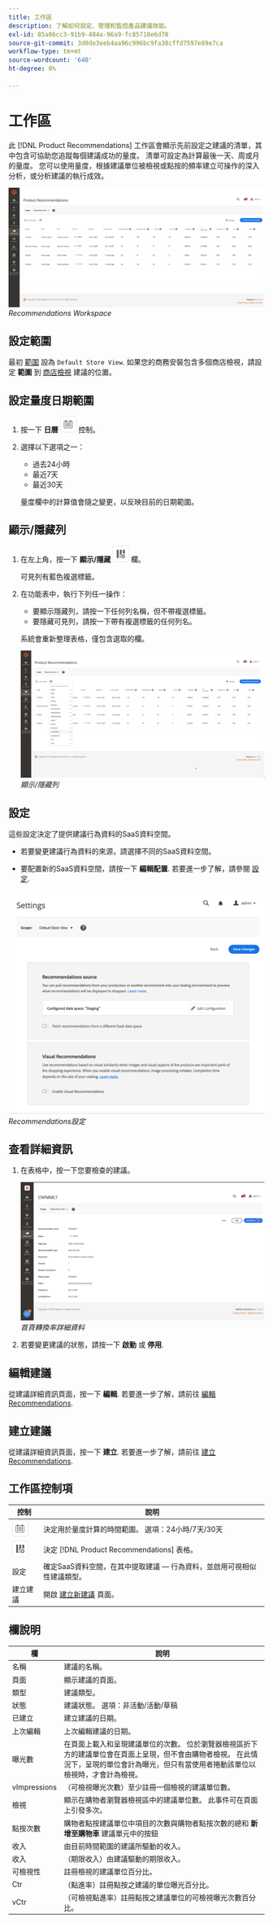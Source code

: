 ```yaml
---
title: 工作區
description: 了解如何設定、管理和監控產品建議效能。
exl-id: 85a06cc3-91b9-484a-96a9-fc85718e6d70
source-git-commit: 3d0de3eeb4aa96c996bc9fa38cffd7597e89e7ca
workflow-type: tm+mt
source-wordcount: '640'
ht-degree: 0%

---
```


# 工作區

此 [!DNL Product Recommendations] 工作區會顯示先前設定之建議的清單，其中包含可協助您追蹤每個建議成功的量度。 清單可設定為計算最後一天、周或月的量度。 您可以使用量度，根據建議單位被檢視或點按的頻率建立可操作的深入分析，或分析建議的執行成效。

![Recommendations workspace](assets/workspace.png)
_Recommendations Workspace_

## 設定範圍

最初 [範圍](https://experienceleague.adobe.com/docs/commerce-admin/start/setup/websites-stores-views.html) 設為 `Default Store View`. 如果您的商務安裝包含多個商店檢視，請設定 **範圍** 到 [商店檢視](https://experienceleague.adobe.com/docs/commerce-admin/start/setup/websites-stores-views.html#scope-settings) 建議的位置。

## 設定量度日期範圍

1. 按一下 **日曆** ![日曆選擇器](assets/icon-calendar.png) 控制。

1. 選擇以下選項之一：

   - 過去24小時
   - 最近7天
   - 最近30天

   量度欄中的計算值會隨之變更，以反映目前的日期範圍。

## 顯示/隱藏列

1. 在左上角，按一下 **顯示/隱藏** ![欄選取器](assets/icon-show-hide-columns.png) 欄。

   可見列有藍色複選標籤。

1. 在功能表中，執行下列任一操作：

   - 要顯示隱藏列，請按一下任何列名稱，但不帶複選標籤。
   - 要隱藏可見列，請按一下帶有複選標籤的任何列名。

   系統會重新整理表格，僅包含選取的欄。

   ![Recommendations workspace](assets/workspace-select-columns.png)
   _顯示/隱藏列_

## 設定

這些設定決定了提供建議行為資料的SaaS資料空間。

- 若要變更建議行為資料的來源，請選擇不同的SaaS資料空間。

- 要配置新的SaaS資料空間，請按一下 **編輯配置**. 若要進一步了解，請參閱 [設定](settings.md).

![Recommendations設定](assets/settings.png)
_Recommendations設定_

## 查看詳細資訊

1. 在表格中，按一下您要檢查的建議。

   ![Recommendations workspace](assets/recommendation-detail.png)
   _首頁轉換率詳細資料_

1. 若要變更建議的狀態，請按一下 **啟動** 或 **停用**.

## 編輯建議

從建議詳細資訊頁面，按一下 **編輯**. 若要進一步了解，請前往 [編輯Recommendations](edit.md).

## 建立建議

從建議詳細資訊頁面，按一下 **建立**. 若要進一步了解，請前往 [建立Recommendations](create.md).

## 工作區控制項

| 控制 | 說明 |
|---|---|
| ![日曆選擇器](assets/icon-calendar.png) | 決定用於量度計算的時間範圍。 選項：24小時/7天/30天 |
| ![欄選取器](assets/icon-show-hide-columns.png) | 決定 [!DNL Product Recommendations] 表格。 |
| 設定 | 確定SaaS資料空間，在其中提取建議 — 行為資料，並啟用可視相似性建議類型。 |
| 建立建議 | 開啟 [建立新建議](create.md) 頁面。 |

## 欄說明

| 欄 | 說明 |
|---|---|
| 名稱 | 建議的名稱。 |
| 頁面 | 顯示建議的頁面。 |
| 類型 | 建議類型。 |
| 狀態 | 建議狀態。 選項：非活動/活動/草稿 |
| 已建立 | 建立建議的日期。 |
| 上次編輯 | 上次編輯建議的日期。 |
| 曝光數 | 在頁面上載入和呈現建議單位的次數。 位於瀏覽器檢視區折下方的建議單位會在頁面上呈現，但不會由購物者檢視。 在此情況下，呈現的單位會計為曝光，但只有當使用者捲動該單位以檢視時，才會計為檢視。 |
| vImpressions | （可檢視曝光次數）至少註冊一個檢視的建議單位數。 |
| 檢視 | 顯示在購物者瀏覽器檢視區中的建議單位數。 此事件可在頁面上引發多次。 |
| 點按次數 | 購物者點按建議單位中項目的次數與購物者點按次數的總和 **新增至購物車** 建議單元中的按鈕 |
| 收入 | 由目前時間範圍的建議所驅動的收入。 |
| 收入 | （期限收入）由建議驅動的期限收入。 |
| 可檢視性 | 註冊檢視的建議單位百分比。 |
| Ctr | （點進率）註冊點按之建議的單位曝光百分比。 |
| vCtr | （可檢視點進率）註冊點按之建議單位的可檢視曝光次數百分比。 |
